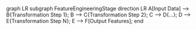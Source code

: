 graph LR
    subgraph FeatureEngineeringStage
        direction LR
        A[Input Data] --> B{Transformation Step 1};
        B --> C{Transformation Step 2};
        C --> D{...};
        D --> E{Transformation Step N};
        E --> F[Output Features];
    end